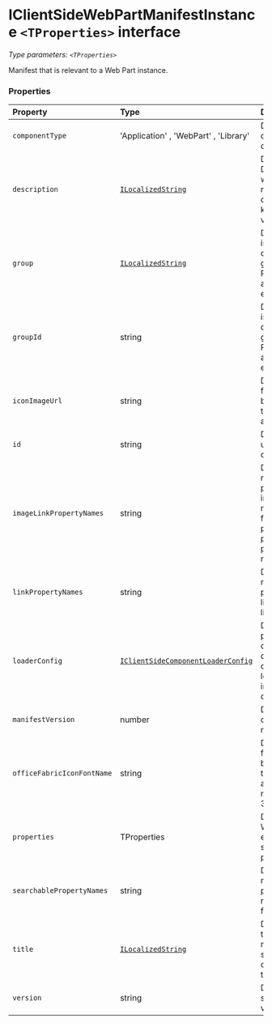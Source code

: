 # IClientSideWebPartManifestInstance `<TProperties>` interface



_Type parameters: `<TProperties>`_

Manifest that is relevant to a Web Part instance. 





### Properties

| Property	   | Type	| Description|
|:-------------|:-------|:-----------|
|`componentType`      | 'Application' , 'WebPart' , 'Library' | Definition: Type of client side component |
|`description`      | [`ILocalizedString`](ILocalizedString.md) | Definition: Description of the web part represented as a dictionary of locale keys to description values |
|`group`      | [`ILocalizedString`](ILocalizedString.md) |   Definition: This field is used to help decide the Toolbox group for the Web Part in the authoring  experience |
|`groupId`      | string |   Definition: This field is used to help decide the Toolbox group for the Web Part in the authoring  experience |
|`iconImageUrl`      | string | Definition: The icon for the WebPart,to be displayed in the toolbox,represented an image URL |
|`id`      | string | Definition: A universally unique component id |
|`imageLinkPropertyNames`      | string | Definition: List of names of Web Part properties that are image sources and need to be link fixed up  and potentially preloaded for performance reasons |
|`linkPropertyNames`      | string | Definition: List of names of Web Part properties that are links and need to be link fixed up |
|`loaderConfig`      | [`IClientSideComponentLoaderConfig`](IClientSideComponentLoaderConfig.md) | Definition: This portion of the configuration describes how the component is to be loaded and initialized by a  client |
|`manifestVersion`      | number | Definition: Version of the component manifest schema |
|`officeFabricIconFontName`      | string | Definition: The icon for the Web Part,to be displayed in the toolbox,represented as a character name in the  Office 365 icon font file |
|`properties`      | TProperties | Definition: every Web Part is expected to have some custom properties |
|`searchablePropertyNames`      | string | Definition: List of names of Web Part properties that need to be indexed for search |
|`title`      | [`ILocalizedString`](ILocalizedString.md) | Definition: Title of the web part represented as a single a dictionary of locale keys to title values |
|`version`      | string | Definition: Client side component version |




